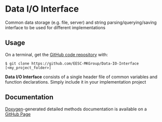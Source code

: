 # Data I/O Interface
Common data storage (e.g. file, server) and string parsing/querying/saving interface to be used for different implementations

## Usage

On a terminal, get the [GitHub code repository](https://github.com/EESC-MKGroup/Data-IO-Interface) with:

    $ git clone https://github.com/EESC-MKGroup/Data-IO-Interface [<my_project_folder>]

**Data I/O Interface** consists of a single header file of common variables and function declarations. Simply include it in your implementation project

## Documentation

[Doxygen](http://www.stack.nl/~dimitri/doxygen/)-generated detailed methods documentation is available on a [GitHub Page](https://eesc-mkgroup.github.io/Data-IO-Interface/data__io_8h.html)
